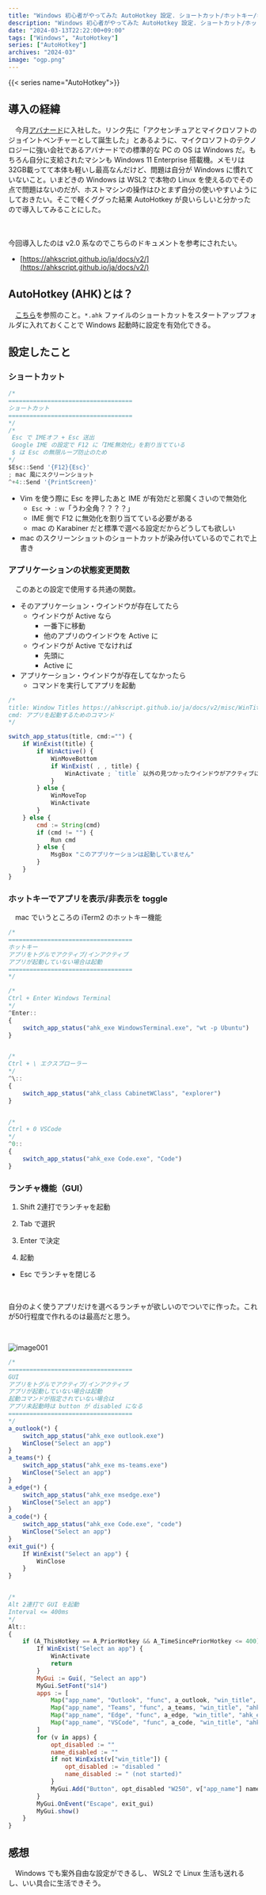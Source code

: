 ```yaml
---
title: "Windows 初心者がやってみた AutoHotkey 設定. ショートカット/ホットキー/キーリマップ/GUI など"
description: "Windows 初心者がやってみた AutoHotkey 設定. ショートカット/ホットキー/キーリマップ/GUI など。ランチャーの GUI も作れて嬉しい。"
date: "2024-03-13T22:22:00+09:00"
tags: ["Windows", "AutoHotkey"]
series: ["AutoHotkey"]
archives: "2024-03"
image: "ogp.png"
---
```




{{< series name="AutoHotkey">}}  
## 導入の経緯

　今月[アバナード](https://www.avanade.com/ja-jp/about-avanade)に入社した。リンク先に「アクセンチュアとマイクロソフトのジョイントベンチャーとして誕生した」とあるように、マイクロソフトのテクノロジーに強い会社であるアバナードでの標準的な PC の OS は Windows だ。もちろん自分に支給されたマシンも Windows 11 Enterprise 搭載機。メモリは32GB載ってて本体も軽いし最高なんだけど、問題は自分が Windows に慣れていないこと。いまどきの Windows は WSL2 で本物の Linux を使えるのでその点で問題はないのだが、ホストマシンの操作はひとまず自分の使いやすいようにしておきたい。そこで軽くググった結果 AutoHotkey が良いらしいと分かったので導入してみることにした。

　

今回導入したのは v2.0 系なのでこちらのドキュメントを参考にされたい。

- [https://ahkscript.github.io/ja/docs/v2/](https://ahkscript.github.io/ja/docs/v2/)

## AutoHotkey (AHK)とは？

　[こちら](https://ja.wikipedia.org/wiki/AutoHotkey)を参照のこと。`*.ahk` ファイルのショートカットをスタートアップフォルダに入れておくことで Windows 起動時に設定を有効化できる。

## 設定したこと

### ショートカット


```javascript
/*
===================================
ショートカット
===================================
*/
/*
 Esc で IMEオフ + Esc 送出
 Google IME の設定で F12 に「IME無効化」を割り当てている
 $ は Esc の無限ループ防止のため
*/
$Esc::Send '{F12}{Esc}'
; mac 風にスクリーンショット
^+4::Send '{PrintScreen}'
```

- Vim を使う際に Esc を押したあと IME が有効だと邪魔くさいので無効化
	- `Esc` → `：ｗ`「うわ全角？？？？」
	- IME 側で F12 に無効化を割り当てている必要がある
	- mac の Karabiner だと標準で選べる設定だからどうしても欲しい
- mac のスクリーンショットのショートカットが染み付いているのでこれで上書き

### アプリケーションの状態変更関数

　このあとの設定で使用する共通の関数。

- そのアプリケーション・ウインドウが存在してたら
	- ウインドウが Active なら
		- 一番下に移動
		- 他のアプリのウインドウを Active に
	- ウインドウが Active でなければ
		- 先頭に
		- Active に
- アプリケーション・ウインドウが存在してなかったら
	- コマンドを実行してアプリを起動


```javascript
/*
title: Window Titles https://ahkscript.github.io/ja/docs/v2/misc/WinTitle.htm
cmd: アプリを起動するためのコマンド
*/

switch_app_status(title, cmd:="") {
	if WinExist(title) {
		if WinActive() {
			WinMoveBottom
			if WinExist( , , title) {
				WinActivate ; `title` 以外の見つかったウインドウがアクティブになる
			}
		} else {
			WinMoveTop
			WinActivate
		}
	} else {
        cmd := String(cmd)
        if (cmd != "") {
		    Run cmd
        } else {
            MsgBox "このアプリケーションは起動していません"
        }
	}
}
```

### ホットキーでアプリを表示/非表示を toggle

　mac でいうところの iTerm2 のホットキー機能


```javascript
/*
===================================
ホットキー
アプリをトグルでアクティブ/インアクティブ
アプリが起動していない場合は起動
===================================
*/

/*
Ctrl + Enter Windows Terminal
*/
^Enter::
{
	switch_app_status("ahk_exe WindowsTerminal.exe", "wt -p Ubuntu")
}


/*
Ctrl + \ エクスプローラー
*/
^\::
{
	switch_app_status("ahk_class CabinetWClass", "explorer")
}


/*
Ctrl + 0 VSCode
*/
^0::
{
	switch_app_status("ahk_exe Code.exe", "Code")
}
```

### ランチャ機能（GUI）

1. Shift 2連打でランチャを起動

1. Tab で選択

1. Enter で決定

1. 起動

- Esc でランチャを閉じる

<br/>

自分のよく使うアプリだけを選べるランチャが欲しいのでついでに作った。これが50行程度で作れるのは最高だと思う。

<br/>

![image001](65da7a6c.png)


```javascript
/*
===================================
GUI
アプリをトグルでアクティブ/インアクティブ
アプリが起動していない場合は起動
起動コマンドが指定されていない場合は
アプリ未起動時は button が disabled になる
===================================
*/
a_outlook(*) {
    switch_app_status("ahk_exe outlook.exe")
    WinClose("Select an app")
}
a_teams(*) {
    switch_app_status("ahk_exe ms-teams.exe")
    WinClose("Select an app")
}
a_edge(*) {
    switch_app_status("ahk_exe msedge.exe")
    WinClose("Select an app")
}
a_code(*) {
    switch_app_status("ahk_exe Code.exe", "code")
    WinClose("Select an app")
}
exit_gui(*) {
    If WinExist("Select an app") {
		WinClose
    }
}


/*
Alt 2連打で GUI を起動
Interval <= 400ms
*/
Alt::
{
    if (A_ThisHotkey == A_PriorHotkey && A_TimeSincePriorHotkey <= 400) {
        If WinExist("Select an app") {
            WinActivate
            return
        }
        MyGui := Gui(, "Select an app")
        MyGui.SetFont("s14")
        apps := [
            Map("app_name", "Outlook", "func", a_outlook, "win_title", "ahk_exe outlook.exe"),
            Map("app_name", "Teams", "func", a_teams, "win_title", "ahk_exe ms-teams.exe"),
            Map("app_name", "Edge", "func", a_edge, "win_title", "ahk_exe msedge.exe"),
            Map("app_name", "VSCode", "func", a_code, "win_title", "ahk_exe Code.exe")
        ]
        for (v in apps) {
            opt_disabled := ""
            name_disabled := ""
            if not WinExist(v["win_title"]) {
                opt_disabled := "disabled "
                name_disabled := " (not started)"
            }
            MyGui.Add("Button", opt_disabled "W250", v["app_name"] name_disabled).OnEvent("click", v["func"])
        }
        MyGui.OnEvent("Escape", exit_gui)
        MyGui.show()
    }
}
```

## 感想

　Windows でも案外自由な設定ができるし、 WSL2 で Linux 生活も送れるし、いい具合に生活できそう。

<br/>
